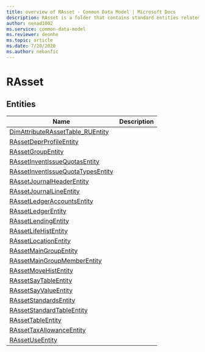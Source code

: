 ```yaml
---
title: overview of RAsset - Common Data Model | Microsoft Docs
description: RAsset is a folder that contains standard entities related to the Common Data Model.
author: nenad1002
ms.service: common-data-model
ms.reviewer: deonhe
ms.topic: article
ms.date: 7/20/2020
ms.author: nebanfic
---
```


# RAsset


## Entities

|Name|Description|
|---|---|
|[DimAttributeRAssetTable_RUEntity](DimAttributeRAssetTable_RUEntity.md)||
|[RAssetDeprProfileEntity](RAssetDeprProfileEntity.md)||
|[RAssetGroupEntity](RAssetGroupEntity.md)||
|[RAssetInventIssueQuotasEntity](RAssetInventIssueQuotasEntity.md)||
|[RAssetInventIssueQuotaTypesEntity](RAssetInventIssueQuotaTypesEntity.md)||
|[RAssetJournalHeaderEntity](RAssetJournalHeaderEntity.md)||
|[RAssetJournalLineEntity](RAssetJournalLineEntity.md)||
|[RAssetLedgerAccountsEntity](RAssetLedgerAccountsEntity.md)||
|[RAssetLedgerEntity](RAssetLedgerEntity.md)||
|[RAssetLendingEntity](RAssetLendingEntity.md)||
|[RAssetLifeHistEntity](RAssetLifeHistEntity.md)||
|[RAssetLocationEntity](RAssetLocationEntity.md)||
|[RAssetMainGroupEntity](RAssetMainGroupEntity.md)||
|[RAssetMainGroupMemberEntity](RAssetMainGroupMemberEntity.md)||
|[RAssetMoveHistEntity](RAssetMoveHistEntity.md)||
|[RAssetSayTableEntity](RAssetSayTableEntity.md)||
|[RAssetSayValueEntity](RAssetSayValueEntity.md)||
|[RAssetStandardsEntity](RAssetStandardsEntity.md)||
|[RAssetStandardTableEntity](RAssetStandardTableEntity.md)||
|[RAssetTableEntity](RAssetTableEntity.md)||
|[RAssetTaxAllowanceEntity](RAssetTaxAllowanceEntity.md)||
|[RAssetUseEntity](RAssetUseEntity.md)||
